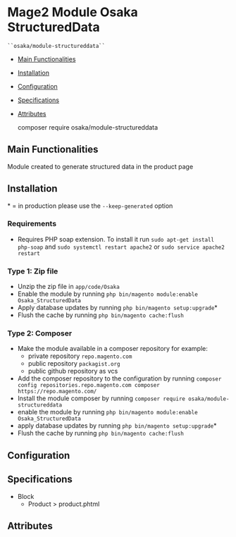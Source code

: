 # Mage2 Module Osaka StructuredData

    ``osaka/module-structureddata``

 - [Main Functionalities](#markdown-header-main-functionalities)
 - [Installation](#markdown-header-installation)
 - [Configuration](#markdown-header-configuration)
 - [Specifications](#markdown-header-specifications)
 - [Attributes](#markdown-header-attributes)


    composer require osaka/module-structureddata

## Main Functionalities
Module created to generate structured data in the product page

## Installation
\* = in production please use the `--keep-generated` option

### Requirements

- Requires PHP soap extension. To install it run `sudo apt-get install php-soap`
  and `sudo systemctl restart apache2` or `sudo service apache2 restart`

### Type 1: Zip file

 - Unzip the zip file in `app/code/Osaka`
 - Enable the module by running `php bin/magento module:enable Osaka_StructuredData`
 - Apply database updates by running `php bin/magento setup:upgrade`\*
 - Flush the cache by running `php bin/magento cache:flush`

### Type 2: Composer

 - Make the module available in a composer repository for example:
    - private repository `repo.magento.com`
    - public repository `packagist.org`
    - public github repository as vcs
 - Add the composer repository to the configuration by running `composer config repositories.repo.magento.com composer https://repo.magento.com/`
 - Install the module composer by running `composer require osaka/module-structureddata`
 - enable the module by running `php bin/magento module:enable Osaka_StructuredData`
 - apply database updates by running `php bin/magento setup:upgrade`\*
 - Flush the cache by running `php bin/magento cache:flush`


## Configuration




## Specifications

 - Block
	- Product > product.phtml


## Attributes



